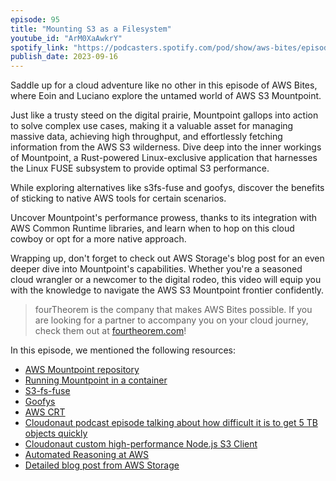 ```yaml
---
episode: 95
title: "Mounting S3 as a Filesystem"
youtube_id: "ArM0XaAwkrY"
spotify_link: "https://podcasters.spotify.com/pod/show/aws-bites/episodes/95--Mounting-S3-as-a-Filesystem-e297kre"
publish_date: 2023-09-16
---
```


Saddle up for a cloud adventure like no other in this episode of AWS Bites, where Eoin and Luciano explore the untamed world of AWS S3 Mountpoint.

Just like a trusty steed on the digital prairie, Mountpoint gallops into action to solve complex use cases, making it a valuable asset for managing massive data, achieving high throughput, and effortlessly fetching information from the AWS S3 wilderness. Dive deep into the inner workings of Mountpoint, a Rust-powered Linux-exclusive application that harnesses the Linux FUSE subsystem to provide optimal S3 performance.

While exploring alternatives like s3fs-fuse and goofys, discover the benefits of sticking to native AWS tools for certain scenarios.

Uncover Mountpoint's performance prowess, thanks to its integration with AWS Common Runtime libraries, and learn when to hop on this cloud cowboy or opt for a more native approach.

Wrapping up, don't forget to check out AWS Storage's blog post for an even deeper dive into Mountpoint's capabilities. Whether you're a seasoned cloud wrangler or a newcomer to the digital rodeo, this video will equip you with the knowledge to navigate the AWS S3 Mountpoint frontier confidently. 


> fourTheorem is the company that makes AWS Bites possible. If you are looking for a partner to accompany you on your cloud journey, check them out at [fourtheorem.com](https://fourtheorem.com)!


In this episode, we mentioned the following resources:

- [AWS Mountpoint repository](https://github.com/awslabs/mountpoint-s3/)
- [Running Mountpoint in a container](https://github.com/awslabs/mountpoint-s3/tree/main/docker#docker-permissions-and-aws-container-services)
- [S3-fs-fuse](https://github.com/s3fs-fuse/s3fs-fuse)
- [Goofys](https://github.com/kahing/goofys)
- [AWS CRT](https://docs.aws.amazon.com/sdkref/latest/guide/common-runtime.html)
- [Cloudonaut podcast episode talking about how difficult it is to get 5 TB objects quickly](https://www.youtube.com/watch?v=I91GSGXcOh8)
- [Cloudonaut custom high-performance Node.js S3 Client](https://github.com/widdix/s3-getobject-accelerator)
- [Automated Reasoning at AWS](https://aws.amazon.com/blogs/storage/how-automated-reasoning-helps-us-innovate-at-s3-scale/)
- [Detailed blog post from AWS Storage](https://aws.amazon.com/blogs/storage/the-inside-story-on-mountpoint-for-amazon-s3-a-high-performance-open-source-file-client/)
